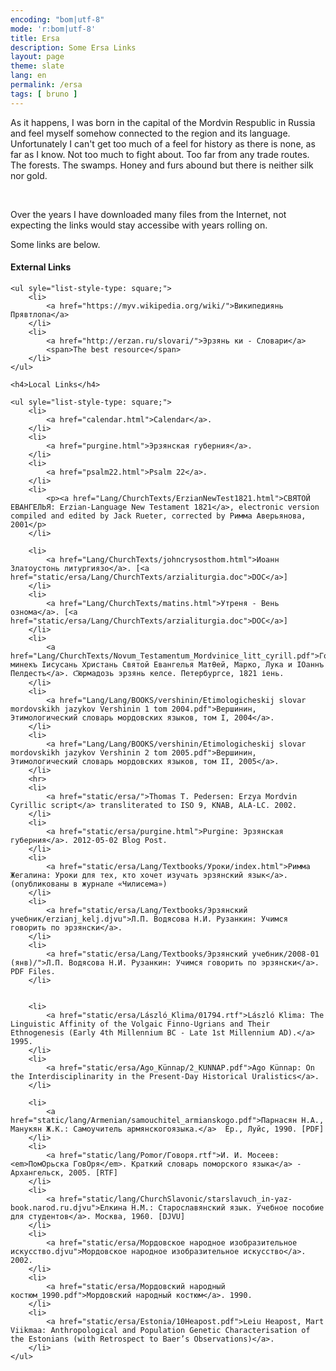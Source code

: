 ```yaml
---
encoding: "bom|utf-8"
mode: 'r:bom|utf-8'
title: Ersa
description: Some Ersa Links
layout: page
theme: slate
lang: en
permalink: /ersa
tags: [ bruno ]
---
```

<section>
    <p>
    As it happens, I was born in the capital of the Mordvin Respublic in Russia and feel myself somehow connected to the region and its language. Unfortunately I can't get too much of a feel for history as there is none, as far as I know. Not too much to fight about. Too far from any trade routes. The forests. The swamps. Honey and furs abound but there is neither silk nor gold.
    </p>
</section>
<p>&nbsp;</p>
<section>
    <p>
        Over the years I have downloaded many files from the Internet, not expecting the links would stay accessibe with years rolling on.
    </p>
    <p>
        Some links are below.
    </p>
    <h4>External Links</h4>
    
    <ul syle="list-style-type: square;">
        <li>
            <a href="https://myv.wikipedia.org/wiki/">Википедиянь Прявтлопа</a>
        </li>
        <li>
            <a href="http://erzan.ru/slovari/">Эрзянь ки - Словари</a>
            <span>The best resource</span>
        </li>
    </ul>
    
    <h4>Local Links</h4>
    
    <ul syle="list-style-type: square;">
        <li>
            <a href="calendar.html">Calendar</a>.
        </li>
        <li>
            <a href="purgine.html">Эрзянская губерния</a>.
        </li>
        <li>
            <a href="psalm22.html">Psalm 22</a>.
        </li>
        <li>
            <p><a href="Lang/ChurchTexts/ErzianNewTest1821.html">СВЯТОЙ ЕВАНГЕЛЬЯ: Erzian-Language New Testament 1821</a>, electronic version compiled and edited by Jack Rueter, corrected by Римма Аверьянова, 2001</p>
        </li>
     
        <li>
            <a href="Lang/ChurchTexts/johncrysosthom.html">Иоанн Златоустонь литургиязо</a>. [<a href="static/ersa/Lang/ChurchTexts/arzialiturgia.doc">DOC</a>]
        </li>
        <li>
            <a href="Lang/ChurchTexts/matins.html">Утреня - Вень ознома</a>. [<a href="static/ersa/Lang/ChurchTexts/arzialiturgia.doc">DOC</a>]
        </li>
        <li>
            <a href="Lang/ChurchTexts/Novum_Testamentum_Mordvinice_litt_cyrill.pdf">Господань минекъ Іисусань Христань Святой Евангелья Матθей, Марко, Лука и ІОаннъ Пелдестъ</a>. С҇юрмадозь эрзянь келсе. Петербургсе, 1821 іень.
        </li>
        <li>
            <a href="Lang/Lang/BOOKS/vershinin/Etimologicheskij slovar mordovskikh jazykov Vershinin 1 tom 2004.pdf">Вершинин, Этимологический словарь мордовских языков, том I, 2004</a>.
        </li>
        <li>
            <a href="Lang/Lang/BOOKS/vershinin/Etimologicheskij slovar mordovskikh jazykov Vershinin 2 tom 2005.pdf">Вершинин, Этимологический словарь мордовских языков, том II, 2005</a>.
        </li>
        <hr>
        <li>
            <a href="static/ersa/">Thomas T. Pedersen: Erzya Mordvin Cyrillic script</a> transliterated to ISO 9, KNAB, ALA-LC. 2002.
        </li>
        <li>
            <a href="static/ersa/purgine.html">Purgine: Эрзянская губерния</a>. 2012-05-02 Blog Post.
        </li>
        <li>
            <a href="static/ersa/Lang/Textbooks/Уроки/index.html">Римма Жегалина: Уроки для тех, кто хочет изучать эрзянский язык</a>.  (опубликованы в журнале «Чилисема»)
        </li>
        <li>
            <a href="static/ersa/Lang/Textbooks/Эрзянский учебник/erzianj_kelj.djvu">Л.П. Водясова Н.И. Рузанкин: Учимся говорить по эрзянски</a>.
        </li>
        <li>
            <a href="static/ersa/Lang/Textbooks/Эрзянский учебник/2008-01 (янв)/">Л.П. Водясова Н.И. Рузанкин: Учимся говорить по эрзянски</a>. PDF Files.
        </li>


        <li>
            <a href="static/ersa/László_Klima/01794.rtf">László Klima: The Linguistic Affinity of the Volgaic Finno-Ugrians and Their Ethnogenesis (Early 4th Millennium BC - Late 1st Millennium AD).</a> 1995.
        </li>
        <li>
            <a href="static/ersa/Ago_Künnap/2_KUNNAP.pdf">Ago Künnap: On the Interdisciplinarity in the Present-Day Historical Uralistics</a>.
        </li>
        
        <li>
            <a href="static/lang/Armenian/samouchitel_armianskogo.pdf">Парнасян Н.А., Манукян Ж.К.: Самоучитель армянскогоязыка.</a>  Ер., Луйс, 1990. [PDF]
        </li>
        <li>
            <a href="static/lang/Pomor/Говоря.rtf">И. И. Мосеев: <em>ПомОрьска ГовОря</em>. Краткий словарь поморского языка</a> - Архангельск, 2005. [RTF]
        </li>
        <li>
            <a href="static/lang/ChurchSlavonic/starslavuch_in-yaz-book.narod.ru.djvu">Елкина Н.М.: Старославянский язык. Учебное пособие для студентов</a>. Москва, 1960. [DJVU]
        </li>
        <li>
            <a href="static/ersa/Мордовское народное изобразительное искусство.djvu">Мордовское народное изобразительное искусство</a>. 2002.
        </li>
        <li>
            <a href="static/ersa/Мордовский народный костюм_1990.pdf">Мордовский народный костюм</a>. 1990.
        </li>
        <li>
            <a href="static/ersa/Estonia/10Heapost.pdf">Leiu Heapost, Mart Viikmaa: Anthropological and Population Genetic Characterisation of the Estonians (with Retrospect to Baer’s Observations)</a>.
        </li>
    </ul>
</section>



